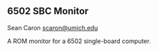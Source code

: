 6502 SBC Monitor
----------------
Sean Caron scaron@umich.edu

A ROM monitor for a 6502 single-board computer.

